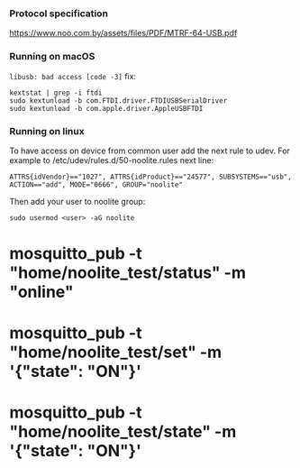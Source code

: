 ### Protocol specification
https://www.noo.com.by/assets/files/PDF/MTRF-64-USB.pdf

### Running on macOS
`libusb: bad access [code -3]` fix:
```
kextstat | grep -i ftdi
sudo kextunload -b com.FTDI.driver.FTDIUSBSerialDriver
sudo kextunload -b com.apple.driver.AppleUSBFTDI
```

### Running on linux
To have access on device from common user add the next rule to udev. For example to /etc/udev/rules.d/50-noolite.rules next line:
```
ATTRS{idVendor}=="1027", ATTRS{idProduct}=="24577", SUBSYSTEMS=="usb", ACTION=="add", MODE="0666", GROUP="noolite"
```
Then add your user to noolite group:
```
sudo usermod <user> -aG noolite
```


# mosquitto_pub -t "home/noolite_test/status" -m "online"
# mosquitto_pub -t "home/noolite_test/set" -m '{"state": "ON"}'
# mosquitto_pub -t "home/noolite_test/state" -m '{"state": "ON"}'
